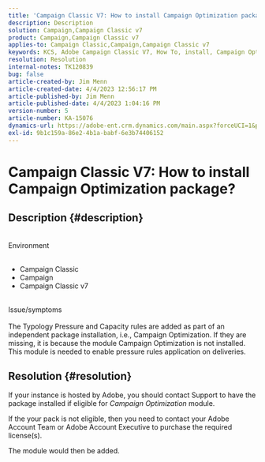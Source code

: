 ```yaml
---
title: 'Campaign Classic V7: How to install Campaign Optimization package?'
description: Description
solution: Campaign,Campaign Classic v7
product: Campaign,Campaign Classic v7
applies-to: Campaign Classic,Campaign,Campaign Classic v7
keywords: KCS, Adobe Campaign Classic V7, How To, install, Campaign Optimization package, Adobe Campaign, Adobe Campaign Classic
resolution: Resolution
internal-notes: TK120839
bug: false
article-created-by: Jim Menn
article-created-date: 4/4/2023 12:56:17 PM
article-published-by: Jim Menn
article-published-date: 4/4/2023 1:04:16 PM
version-number: 5
article-number: KA-15076
dynamics-url: https://adobe-ent.crm.dynamics.com/main.aspx?forceUCI=1&pagetype=entityrecord&etn=knowledgearticle&id=772bfd14-e8d2-ed11-a7c7-6045bd006b4b
exl-id: 9b1c159a-86e2-4b1a-babf-6e3b74406152
---
```

# Campaign Classic V7: How to install Campaign Optimization package?

## Description {#description}

<br>Environment<br><br>
- Campaign Classic
- Campaign
- Campaign Classic v7


<br>Issue/symptoms<br><br>
The Typology Pressure and Capacity rules are added as part of an independent package installation, i.e., Campaign Optimization. If they are missing, it is because the module Campaign Optimization is not installed.
 This module is needed to enable pressure rules application on deliveries.




## Resolution {#resolution}


If your instance is hosted by Adobe, you should contact Support to have the package installed if eligible for *Campaign Optimization* module.

If the your pack is not eligible, then you need to contact your Adobe Account Team or Adobe Account Executive to purchase the required license(s).

The module would then be added.
